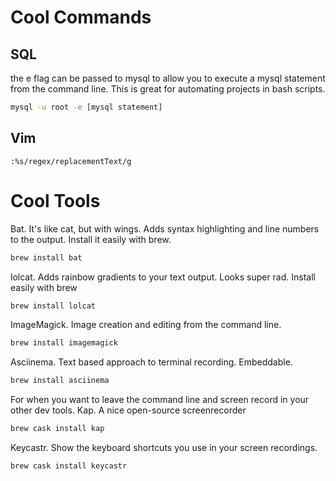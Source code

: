 # Cool Commands

## SQL

the e flag can be passed to mysql to allow you to execute a mysql statement from the command line.  This is great for automating projects in bash scripts.
```bash
mysql -u root -e [mysql statement]
```

## Vim
```
:%s/regex/replacementText/g
```

# Cool Tools
Bat.  It's like cat, but with wings.
Adds syntax highlighting and line numbers to the output.
Install it easily with brew.

```bash
brew install bat
```

lolcat.  Adds rainbow gradients to your text output.  Looks super rad.
Install easily with brew

```bash
brew install lolcat
```
ImageMagick. Image creation and editing from the command line.
```bash
brew install imagemagick
```

Asciinema. Text based approach to terminal recording.  Embeddable.
```bash
brew install asciinema
```

For when you want to leave the command line and screen record in your other dev tools.
Kap. A nice open-source screenrecorder 
```bash
brew cask install kap
```

Keycastr. Show the keyboard shortcuts you use in your screen recordings.
```bash
brew cask install keycastr
```
